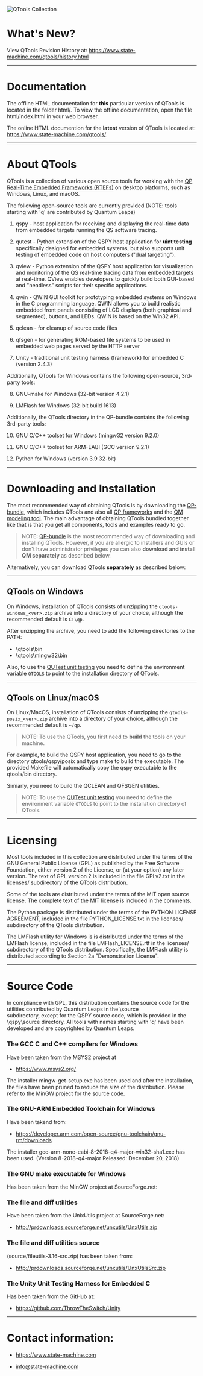 ![QTools Collection](https://www.state-machine.com/img/qtools_banner.jpg)

# What's New?
View QTools Revision History at: 
https://www.state-machine.com/qtools/history.html


---------------------------------------------------------------------------
# Documentation
The offline HTML documentation for **this** particular version of QTools
is located in the folder html/. To view the offline documentation, open
the file html/index.html in your web browser.

The online HTML documention for the **latest** version of QTools is located
at: https://www.state-machine.com/qtools/


---------------------------------------------------------------------------
# About QTools
QTools is a collection of various open source tools for working with the
[QP Real-Time Embedded Frameworks (RTEFs)][QP] on desktop platforms, such
as Windows, Linux, and macOS.

The following open-source tools are currently provided (NOTE: tools
starting with 'q' are contributed by Quantum Leaps)

1. qspy     - host application for receiving and displaying the
              real-time data from embedded targets running the QS
              software tracing.

2. qutest   - Python extension of the QSPY host application for **uint testing**
              specifically designed for embedded systems, but also supports
              unit testing of embedded code on host computers
              ("dual targeting").

3. qview    - Python extension of the QSPY host application for
              visualization and monitoring of the QS real-time tracing
              data from embedded targets at real-time. QView enables
              developers to quickly build both GUI-based and "headless"
              scripts for their specific applications.

4. qwin     - QWIN GUI toolkit for prototyping embedded systems on
              Windows in the C programming language. QWIN allows you
              to build realistic embedded front panels consisting of
              LCD displays (both graphical and segmented), buttons,
              and LEDs. QWIN is based on the Win32 API.

5. qclean   - for cleanup of source code files

6. qfsgen   - for generating ROM-based file systems to be used
              in embedded web pages served by the HTTP server

7. Unity    - traditional unit testing harness (framework) for embedded C
              (version 2.4.3)

Additionally, QTools for Windows contains the following open-source,
3rd-party tools:

8. GNU-make for Windows (32-bit version 4.2.1)

9. LMFlash for Windows (32-bit build 1613)


Additionally, the QTools directory in the QP-bundle contains the
following 3rd-party tools:

10. GNU C/C++ toolset for Windows (mingw32 version 9.2.0)

11. GNU C/C++ toolset for ARM-EABI (GCC version 9.2.1)

12. Python for Windows (version 3.9 32-bit)


---------------------------------------------------------------------------
# Downloading and Installation
The most recommended way of obtaining QTools is by downloading the
[QP-bundle](https://www.state-machine.com/#Downloads), which includes QTools
and also all [QP frameworks](https://www.state-machine.com/products/) and
the [QM modeling tool](https://www.state-machine.com/qm/). The main advantage
of obtaining QTools bundled together like that is that you get all components,
tools and examples ready to go.

> NOTE: [QP-bundle](https://www.state-machine.com/#Downloads) is the most
recommended way of downloading and installing QTools. However,
if you are allergic to installers and GUIs or don't have administrator
privileges you can also **download and install QM separately**
as described below.

Alternatively, you can download QTools **separately** as described below:

--------------------
## QTools on Windows
On Windows, installation of QTools consists of unzipping the
`qtools-windows_<ver>.zip` archive into a directory of your choice,
although the recommended default is `C:\qp`.
 
After unzipping the archive, you need to add the following directories
to the PATH:

- <qp>\qtools\bin
- <qp>\qtools\mingw32\bin

Also, to use the [QUTest unit testing][QUTest] you need to
define the environment variable `QTOOLS` to point to the
installation directory of QTools.


--------------------
## QTools on Linux/macOS
On Linux/MacOS, installation of QTools consists of unzipping the
`qtools-posix_<ver>.zip` archive into a directory of your choice,
although the recommended default is `~/qp`.

> NOTE: To use the QTools, you first need to **build** the tools on
your machine.

For example, to build the QSPY host application, you need to go to the
directory qtools/qspy/posix and type make to build the executable.
The provided Makefile will automatically copy the qspy executable to
the qtools/bin directory.

Simiarly, you need to build the QCLEAN and QFSGEN utilities.

> NOTE: To use the [QUTest unit testing][QUTest] you need to
define the environment variable `QTOOLS` to point to the
installation directory of QTools.


---------------------------------------------------------------------------
# Licensing
Most tools included in this collection are distributed under the terms
of the GNU General Public License (GPL) as published by the Free
Software Foundation, either version 2 of the License, or (at your
option) any later version. The text of GPL version 2 is included in the
file GPLv2.txt in the licenses/ subdirectory of the QTools distribution.

Some of the tools are distributed under the terms of the MIT open source
license. The complete text of the MIT license is included in the comments.

The Python package is distributed under the terms of the PYTHON LICENSE
AGREEMENT, included in the file PYTHON_LICENSE.txt in the licenses/
subdirectory of the QTools distribution.

The LMFlash utility for Windows is is distributed under the terms of the
LMFlash license, included in the file LMFlash_LICENSE.rtf in the licenses/
subdirectory of the QTools distribution. Specifically, the LMFlash utility
is distributed according to Section 2a "Demonstration License".


---------------------------------------------------------------------------
# Source Code
In compliance with GPL, this distribution contains the source code for
the utilities contributed by Quantum Leaps in the <qtools>\source\
subdirectory, except for the QSPY source code, which is provided in the
<qtools>\qspy\source directory. All tools with names starting with 'q'
have been developed and are copyrighted by Quantum Leaps.

### The GCC C and C++ compilers for Windows
Have been taken from the MSYS2 project at
- https://www.msys2.org/

The installer mingw-get-setup.exe has been used and after the
installation, the files have been pruned to reduce the size of the
distribution. Please refer to the MinGW project for the source code.

### The GNU-ARM Embedded Toolchain for Windows
Have been takend from:
- https://developer.arm.com/open-source/gnu-toolchain/gnu-rm/downloads

The installer gcc-arm-none-eabi-8-2018-q4-major-win32-sha1.exe has been used.
(Version 8-2018-q4-major Released: December 20, 2018)

### The GNU make executable for Windows
Has been taken from the MinGW project at SourceForge.net:

### The file and diff utilities
Have been taken from the UnixUtils project at SourceForge.net:
- http://prdownloads.sourceforge.net/unxutils/UnxUtils.zip

### The file and diff utilities source
(source/fileutils-3.16-src.zip) has been taken from:
- http://prdownloads.sourceforge.net/unxutils/UnxUtilsSrc.zip

### The Unity Unit Testing Harness for Embedded C
Has been taken from the GitHub at:
- https://github.com/ThrowTheSwitch/Unity


---------------------------------------------------------------------------
# Contact information:
- https://www.state-machine.com
- info@state-machine.com

   [QP]: <https://www.state-machine.com/products/#QP>
   [QUTest]: <https://www.state-machine.com/qtools/qutest.html>

